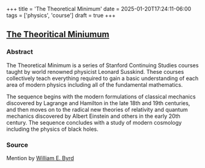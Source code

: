 +++
title = 'The Theoretical Minimum'
date = 2025-01-20T17:24:11-06:00
tags = ['physics', 'course']
draft = true
+++

## [The Theoritical Miniumum ](https://theoreticalminimum.com/)

### Abstract

The Theoretical Minimum is a series of Stanford Continuing Studies courses taught by world renowned physicist Leonard Susskind.  These courses collectively teach everything required to gain a basic understanding of each area of modern physics including all of the fundamental mathematics.

The sequence begins with the modern formulations of classical mechanics discovered by Lagrange and Hamilton in the late 18th and 19th centuries, and then moves on to the radical new theories of relativity and quantum mechanics discovered by Albert Einstein and others in the early 20th century.  The sequence concludes with a study of modern cosmology including the physics of black holes.

### Source

Mention by [William E. Byrd](http://webyrd.net/)